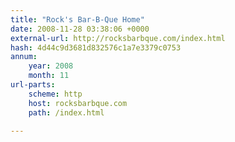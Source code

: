 ```yaml
---
title: "Rock's Bar-B-Que Home"
date: 2008-11-28 03:38:06 +0000
external-url: http://rocksbarbque.com/index.html
hash: 4d44c9d3681d832576c1a7e3379c0753
annum:
    year: 2008
    month: 11
url-parts:
    scheme: http
    host: rocksbarbque.com
    path: /index.html

---
```



